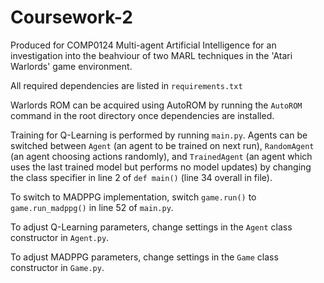 # Coursework-2

Produced for COMP0124 Multi-agent Artificial Intelligence for an investigation into the beahviour of two MARL techniques in the 'Atari Warlords' game environment.

All required dependencies are listed in `requirements.txt`

Warlords ROM can be acquired using AutoROM by running the `AutoROM` command in the root directory once dependencies are installed.

Training for Q-Learning is performed by running ``main.py``. Agents can be switched between `Agent` (an agent to be trained on next run), `RandomAgent` (an agent choosing actions randomly), and `TrainedAgent` (an agent which uses the last trained model but performs no model updates) by changing the class specifier in line 2 of ``def main()`` (line 34 overall in file).

To switch to MADPPG implementation, switch `game.run()` to `game.run_madppg()` in line 52 of `main.py`.

To adjust Q-Learning parameters, change settings in the `Agent` class constructor in `Agent.py`.

To adjust MADPPG parameters, change settings in the `Game` class constructor in `Game.py`.
